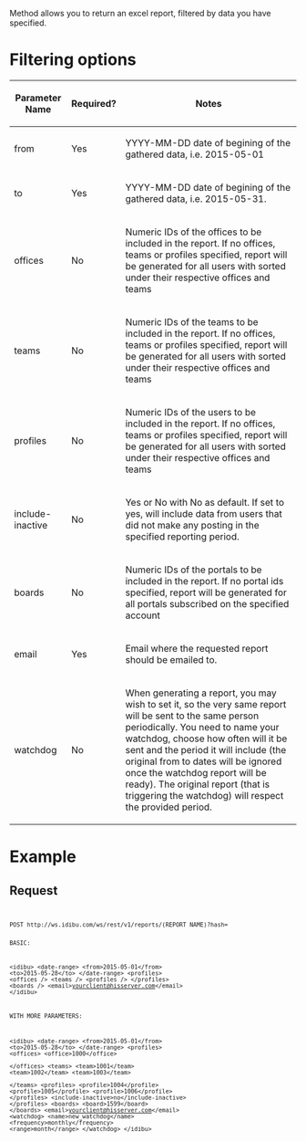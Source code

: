 

<p>Method allows you to return an excel report, filtered by data you have specified.</p>
<h1>
	Filtering options</h1>
<table cellpadding="2" cellspacing="0" class="t1" width="1084.0">
	<thead>
		<tr>
			<th class="td1" scope="col" valign="middle">
				<p class="p1"><b>Parameter Name</b></p>
			</th>
			<th class="td2" scope="col" valign="middle">
				<p class="p1"><b>Required?</b></p>
			</th>
			<th class="td3" scope="col" valign="middle">
				<p class="p1"><b>Notes</b></p>
			</th>
		</tr>
	</thead>
	<tbody>
		<tr>
			<td class="td1" valign="middle">
				<p class="p2">from</p>
			</td>
			<td class="td2" valign="middle">
				<p class="p2">Yes</p>
			</td>
			<td class="td3" valign="middle">
				<p class="p2">YYYY-MM-DD date of begining of the gathered data, i.e. 2015-05-01</p>
			</td>
		</tr>
		<tr>
			<td class="td1" valign="middle">
				<p class="p2">to</p>
			</td>
			<td class="td2" valign="middle">
				<p class="p2">Yes</p>
			</td>
			<td class="td3" valign="middle">
				<p class="p2">YYYY-MM-DD date of begining of the gathered data, i.e. 2015-05-31.</p>
			</td>
		</tr>
				<tr>
			<td class="td1" valign="middle">
				<p class="p2">offices</p>
			</td>
			<td class="td2" valign="middle">
				<p class="p2">No</p>
			</td>
			<td class="td3" valign="middle">
				<p class="p2">Numeric IDs of the offices to be included in the report. If no offices, teams or profiles specified, report will be generated for all users with sorted under their respective offices and teams</p>
			</td>
		</tr>
						<tr>
			<td class="td1" valign="middle">
				<p class="p2">teams</p>
			</td>
			<td class="td2" valign="middle">
				<p class="p2">No</p>
			</td>
			<td class="td3" valign="middle">
				<p class="p2">Numeric IDs of the teams to be included in the report. If no offices, teams or profiles specified, report will be generated for all users with sorted under their respective offices and teams</p>
			</td>
		</tr>
						<tr>
			<td class="td1" valign="middle">
				<p class="p2">profiles</p>
			</td>
			<td class="td2" valign="middle">
				<p class="p2">No</p>
			</td>
			<td class="td3" valign="middle">
				<p class="p2">Numeric IDs of the users to be included in the report. If no offices, teams or profiles specified, report will be generated for all users with sorted under their respective offices and teams</p>
			</td>
		</tr>
						<tr>
			<td class="td1" valign="middle">
				<p class="p2">include-inactive</p>
			</td>
			<td class="td2" valign="middle">
				<p class="p2">No</p>
			</td>
			<td class="td3" valign="middle">
				<p class="p2">Yes or No with No as default. If set to yes, will include data from users that did not make any posting in the specified reporting period.</p>
			</td>
		</tr>
		<tr>
			<td class="td1" valign="middle">
				<p class="p2">boards</p>
			</td>
			<td class="td2" valign="middle">
				<p class="p2">No</p>
			</td>
			<td class="td3" valign="middle">
				<p class="p2">Numeric IDs of the portals to be included in the report. If no portal ids specified, report will be generated for all portals subscribed on the specified account</p>
			</td>
		</tr>
		<tr>
			<td class="td1" valign="middle">
				<p class="p2">email</p>
			</td>
			<td class="td2" valign="middle">
				<p class="p2">Yes</p>
			</td>
			<td class="td3" valign="middle">
				<p class="p2">Email where the requested report should be emailed to.</p>
			</td>
		</tr>
				<tr>
			<td class="td1" valign="middle">
				<p class="p2">watchdog</p>
			</td>
			<td class="td2" valign="middle">
				<p class="p2">No</p>
			</td>
			<td class="td3" valign="middle">
				<p class="p2">When generating a report, you may wish to set it, so the very same report will be sent to the same person periodically. You need to name your watchdog, choose how often will it be sent and the period it will include (the original from to dates will be ignored once the watchdog report will be ready). The original report (that is triggering the watchdog) will respect the provided period.</p>
			</td>
		</tr>
	</tbody>
</table>
<!--break-->
<h1>
	Example</h1>
<h2>
	Request</h2>
<pre>
<code>
<code type="xml">
POST http://ws.idibu.com/ws/rest/v1/reports/(REPORT NAME)?hash=

BASIC:

&lt;idibu&gt;
    &lt;date-range&gt;
        &lt;from&gt;2015-05-01&lt;/from&gt;
        &lt;to&gt;2015-05-28&lt;/to&gt;
    &lt;/date-range&gt;
    &lt;profiles&gt;
        &lt;offices /&gt;
        &lt;teams /&gt;
        &lt;profiles /&gt;
    &lt;/profiles&gt;
    &lt;boards /&gt;
    &lt;email&gt;yourclient@hisserver.com&lt;/email&gt;
&lt;/idibu&gt;

WITH MORE PARAMETERS:

&lt;idibu&gt;
    &lt;date-range&gt;
        &lt;from&gt;2015-05-01&lt;/from&gt;
        &lt;to&gt;2015-05-28&lt;/to&gt;
    &lt;/date-range&gt;
    &lt;profiles&gt;
        &lt;offices&gt;
			&lt;office&gt;1000&lt;/office&gt;	
		&lt;/offices&gt;
        &lt;teams&gt;
			&lt;team&gt;1001&lt;/team&gt;
			&lt;team&gt;1002&lt;/team&gt;
			&lt;team&gt;1003&lt;/team&gt;	
		&lt;/teams&gt;
        &lt;profiles&gt;
			&lt;profile&gt;1004&lt;/profile&gt;
			&lt;profile&gt;1005&lt;/profile&gt;
			&lt;profile&gt;1006&lt;/profile&gt;
		&lt;/profiles&gt;
        &lt;include-inactive&gt;no&lt;/include-inactive&gt;
    &lt;/profiles&gt;
    &lt;boards&gt;
        &lt;board&gt;1599&lt;/board&gt;
    &lt;/boards&gt;
    &lt;email&gt;yourclient@hisserver.com&lt;/email&gt;
    &lt;watchdog&gt;
         &lt;name&gt;new_watchdog&lt;/name&gt;
         &lt;frequency&gt;monthly&lt;/frequency&gt;
         &lt;range&gt;month&lt;/range&gt;
    &lt;/watchdog&gt;
&lt;/idibu&gt;
</code></pre>

